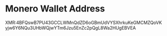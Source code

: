 Monero Wallet Address
=====================

  XMR:4BFQswB7PU43GCCLWMnQdZD6oGBmUdVYSXhrkuKeGMCMZQoVKyjw6Y6NQu3UHbWQjwYTm6Jzu5EnZc2pQgL8Wa2HUgEBVEA
